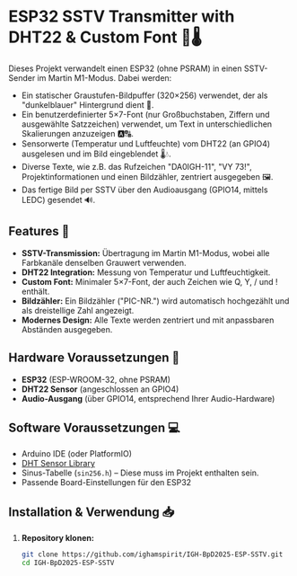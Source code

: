 # ESP32 SSTV Transmitter with DHT22 & Custom Font 📡🌡️

Dieses Projekt verwandelt einen ESP32 (ohne PSRAM) in einen SSTV-Sender im Martin M1-Modus. Dabei werden:

- Ein statischer Graustufen-Bildpuffer (320×256) verwendet, der als "dunkelblauer" Hintergrund dient 🎨.
- Ein benutzerdefinierter 5×7-Font (nur Großbuchstaben, Ziffern und ausgewählte Satzzeichen) verwendet, um Text in unterschiedlichen Skalierungen anzuzeigen 🅰️🔠.
- Sensorwerte (Temperatur und Luftfeuchte) vom DHT22 (an GPIO4) ausgelesen und im Bild eingeblendet 🌡️💧.
- Diverse Texte, wie z.B. das Rufzeichen "DA0IGH-11", "VY 73!", Projektinformationen und einen Bildzähler, zentriert ausgegeben 🖼️.
- Das fertige Bild per SSTV über den Audioausgang (GPIO14, mittels LEDC) gesendet 🔊.

## Features 🚀

- **SSTV-Transmission:** Übertragung im Martin M1-Modus, wobei alle Farbkanäle denselben Grauwert verwenden.
- **DHT22 Integration:** Messung von Temperatur und Luftfeuchtigkeit.
- **Custom Font:** Minimaler 5×7-Font, der auch Zeichen wie Q, Y, / und ! enthält.
- **Bildzähler:** Ein Bildzähler ("PIC-NR.") wird automatisch hochgezählt und als dreistellige Zahl angezeigt.
- **Modernes Design:** Alle Texte werden zentriert und mit anpassbaren Abständen ausgegeben.

## Hardware Voraussetzungen 🔧

- **ESP32** (ESP-WROOM-32, ohne PSRAM)
- **DHT22 Sensor** (angeschlossen an GPIO4)
- **Audio-Ausgang** (über GPIO14, entsprechend Ihrer Audio-Hardware)

## Software Voraussetzungen 💻

- Arduino IDE (oder PlatformIO)
- [DHT Sensor Library](https://github.com/adafruit/DHT-sensor-library)
- Sinus-Tabelle (`sin256.h`) – Diese muss im Projekt enthalten sein.
- Passende Board-Einstellungen für den ESP32

## Installation & Verwendung 📥

1. **Repository klonen:**

   ```bash
   git clone https://github.com/ighamspirit/IGH-BpD2025-ESP-SSTV.git
   cd IGH-BpD2025-ESP-SSTV
